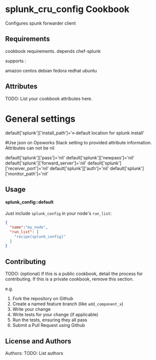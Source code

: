 splunk_cru_config Cookbook
==========================
Configures spunk forwarder client


Requirements
------------
cookbook requirements. 
depends chef-splunk 

supports :

amazon
centos
debian
fedora
redhat
ubuntu


Attributes
----------
TODO: List your cookbook attributes here.

# General settings

default['splunk']['install_path’]=‘<-default location for splunk install’

#Use json on Opsworks Stack setting to provided attribute information. Attributes can not be nil

default['splunk']['pass']='nil'
default['splunk']['newpass']='nil'
default['splunk']['forward_server']='nil'
default['splunk']['receiver_port']='nil'
default['splunk']['auth']='nil'
default['splunk']['monitor_path']='nil'


Usage
-----
#### splunk_config::default

Just include `splunk_config` in your node's `run_list`:

```json
{
  "name":"my_node",
  "run_list": [
    "recipe[splunk_config]"
  ]
}
```

Contributing
------------
TODO: (optional) If this is a public cookbook, detail the process for contributing. If this is a private cookbook, remove this section.

e.g.
1. Fork the repository on Github
2. Create a named feature branch (like `add_component_x`)
3. Write your change
4. Write tests for your change (if applicable)
5. Run the tests, ensuring they all pass
6. Submit a Pull Request using Github

License and Authors
-------------------
Authors: TODO: List authors
